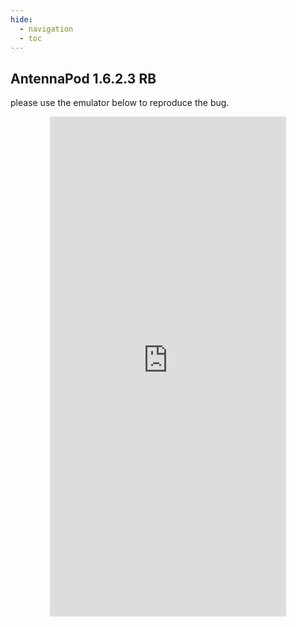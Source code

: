 ```yaml
---
hide:
  - navigation 
  - toc        
---
```


<style>
  .md-tabs {
  display: none;
  visibility: hidden;
  }
</style>

## AntennaPod 1.6.2.3 RB

please use the emulator below to reproduce the bug.

<p align="center">
<iframe
  src="https://appetize.io/embed/vpyd4p7h4f49xwe87zvj9ajxcw?device=nexus5&scale=75&orientation=portrait&osVersion=7.1"
  width="378px" height="800px" frameborder="0" scrolling="no"></iframe>
  </p>